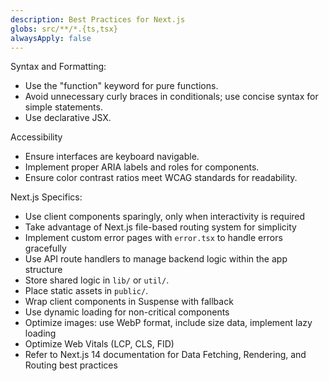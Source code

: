 ```yaml
---
description: Best Practices for Next.js
globs: src/**/*.{ts,tsx}
alwaysApply: false
---
```


Syntax and Formatting:

- Use the "function" keyword for pure functions.
- Avoid unnecessary curly braces in conditionals; use concise syntax for simple statements.
- Use declarative JSX.

Accessibility

- Ensure interfaces are keyboard navigable.
- Implement proper ARIA labels and roles for components.
- Ensure color contrast ratios meet WCAG standards for readability.

Next.js Specifics:

- Use client components sparingly, only when interactivity is required
- Take advantage of Next.js file-based routing system for simplicity
- Implement custom error pages with `error.tsx` to handle errors gracefully
- Use API route handlers to manage backend logic within the app structure
- Store shared logic in `lib/` or `util/`.
- Place static assets in `public/`.
- Wrap client components in Suspense with fallback
- Use dynamic loading for non-critical components
- Optimize images: use WebP format, include size data, implement lazy loading
- Optimize Web Vitals (LCP, CLS, FID)
- Refer to Next.js 14 documentation for Data Fetching, Rendering, and Routing best practices
